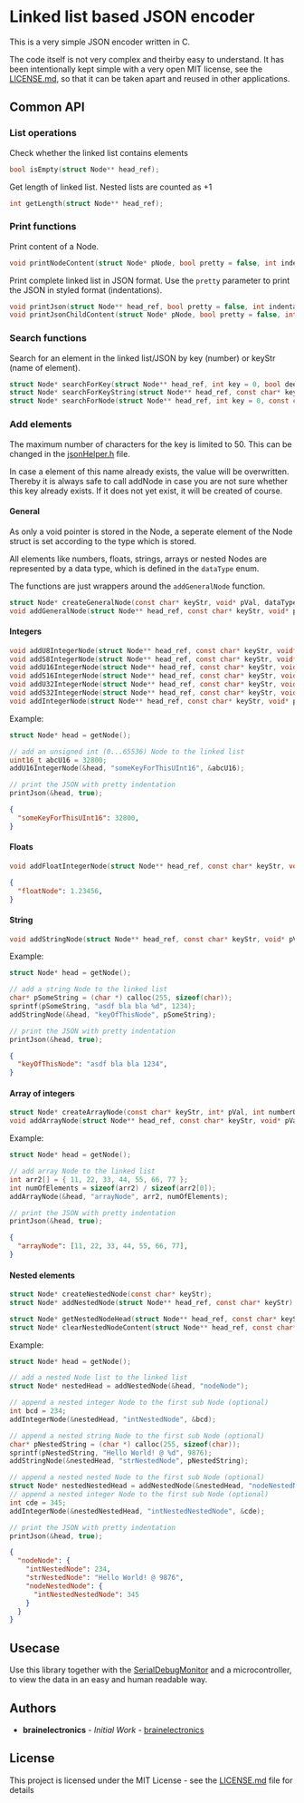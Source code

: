 # Linked list based JSON encoder

This is a very simple JSON encoder written in C.

The code itself is not very complex and theirby easy to understand. It has been intentionally kept simple with a very open MIT license, see the [LICENSE.md](LICENSE.md), so that it can be taken apart and reused in other applications.

## Common API
### List operations

Check whether the linked list contains elements
```C
bool isEmpty(struct Node** head_ref);
```

Get length of linked list. Nested lists are counted as +1
```C
int getLength(struct Node** head_ref);
```

### Print functions

Print content of a Node.
```C
void printNodeContent(struct Node* pNode, bool pretty = false, int indentationNumber = 0);
```

Print complete linked list in JSON format. Use the `pretty` parameter to print the JSON in styled format (indentations).
```C
void printJson(struct Node** head_ref, bool pretty = false, int indentationNumber = 1);
void printJsonChildContent(struct Node* pNode, bool pretty = false, int indentationNumber = 1);
```

### Search functions

Search for an element in the linked list/JSON by key (number) or keyStr (name of element).
```C
struct Node* searchForKey(struct Node** head_ref, int key = 0, bool deepSearch=true);
struct Node* searchForKeyString(struct Node** head_ref, const char* keyStr="", bool deepSearch=true);
struct Node* searchForNode(struct Node** head_ref, int key = 0, const char* keyStr="", bool deepSearch=true);
```

### Add elements

The maximum number of characters for the key is limited to 50. This can be changed in the [jsonHelper.h](src/jsonHelper.h) file.

In case a element of this name already exists, the value will be overwritten. Thereby it is always safe to call add<Something>Node in case you are not sure whether this key already exists. If it does not yet exist, it will be created of course.

#### General

As only a void pointer is stored in the Node, a seperate element of the Node struct is set according to the type which is stored.

All elements like numbers, floats, strings, arrays or nested Nodes are represented by a data type, which is defined in the `dataType` enum.

The functions are just wrappers around the `addGeneralNode` function.

```C
struct Node* createGeneralNode(const char* keyStr, void* pVal, dataType type);
void addGeneralNode(struct Node** head_ref, const char* keyStr, void* pVal, dataType type);
```

#### Integers

```C
void addU8IntegerNode(struct Node** head_ref, const char* keyStr, void* pVal);
void addS8IntegerNode(struct Node** head_ref, const char* keyStr, void* pVal);
void addU16IntegerNode(struct Node** head_ref, const char* keyStr, void* pVal);
void addS16IntegerNode(struct Node** head_ref, const char* keyStr, void* pVal);
void addU32IntegerNode(struct Node** head_ref, const char* keyStr, void* pVal);
void addS32IntegerNode(struct Node** head_ref, const char* keyStr, void* pVal);
void addIntegerNode(struct Node** head_ref, const char* keyStr, void* pVal);
```

Example:
```C
struct Node* head = getNode();

// add an unsigned int (0...65536) Node to the linked list
uint16_t abcU16 = 32800;
addU16IntegerNode(&head, "someKeyForThisUInt16", &abcU16);

// print the JSON with pretty indentation
printJson(&head, true);
```

```JSON
{
  "someKeyForThisUInt16": 32800,
}
```

#### Floats
```C
void addFloatIntegerNode(struct Node** head_ref, const char* keyStr, void* pVal);
```

```JSON
{
  "floatNode": 1.23456,
}
```

#### String
```C
void addStringNode(struct Node** head_ref, const char* keyStr, void* pVal);
```

Example:
```C
struct Node* head = getNode();

// add a string Node to the linked list
char* pSomeString = (char *) calloc(255, sizeof(char));
sprintf(pSomeString, "asdf bla bla %d", 1234);
addStringNode(&head, "keyOfThisNode", pSomeString);

// print the JSON with pretty indentation
printJson(&head, true);
```

```JSON
{
  "keyOfThisNode": "asdf bla bla 1234",
}
```

#### Array of integers
```C
struct Node* createArrayNode(const char* keyStr, int* pVal, int numberOfElements);
void addArrayNode(struct Node** head_ref, const char* keyStr, void* pVal, int numberOfElements);
```

Example:
```C
struct Node* head = getNode();

// add array Node to the linked list
int arr2[] = { 11, 22, 33, 44, 55, 66, 77 };
int numOfElements = sizeof(arr2) / sizeof(arr2[0]);
addArrayNode(&head, "arrayNode", arr2, numOfElements);

// print the JSON with pretty indentation
printJson(&head, true);
```

```JSON
{
  "arrayNode": [11, 22, 33, 44, 55, 66, 77],
}
```

#### Nested elements
```C
struct Node* createNestedNode(const char* keyStr);
struct Node* addNestedNode(struct Node** head_ref, const char* keyStr);

struct Node* getNestedNodeHead(struct Node** head_ref, const char* keyStr, bool createOnError = false);
struct Node* clearNestedNodeContent(struct Node** head_ref, const char* keyStr);
```

Example:
```C
struct Node* head = getNode();

// add a nested Node list to the linked list
struct Node* nestedHead = addNestedNode(&head, "nodeNode");

// append a nested integer Node to the first sub Node (optional)
int bcd = 234;
addIntegerNode(&nestedHead, "intNestedNode", &bcd);

// append a nested string Node to the first sub Node (optional)
char* pNestedString = (char *) calloc(255, sizeof(char));
sprintf(pNestedString, "Hello World! @ %d", 9876);
addStringNode(&nestedHead, "strNestedNode", pNestedString);

// append a nested nested Node to the first sub Node (optional)
struct Node* nestedNestedHead = addNestedNode(&nestedHead, "nodeNestedNode");
// append a nested integer Node to the first sub Node (optional)
int cde = 345;
addIntegerNode(&nestedNestedHead, "intNestedNestedNode", &cde);

// print the JSON with pretty indentation
printJson(&head, true);
```

```JSON
{
  "nodeNode": {
    "intNestedNode": 234,
    "strNestedNode": "Hello World! @ 9876",
    "nodeNestedNode": {
      "intNestedNestedNode": 345
    }
  }
}
```

## Usecase

Use this library together with the [SerialDebugMonitor](https://github.com/brainelectronics/SerialDebugMonitor) and a microcontroller, to view the data in an easy and human readable way.

## Authors

* **brainelectronics** - *Initial Work* - [brainelectronics](https://github.com/brainelectronics/simpleJson)

## License

This project is licensed under the MIT License - see the [LICENSE.md](LICENSE.md) file for details
